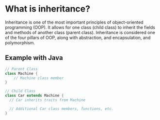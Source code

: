 <!--
---
Subjects:
  - "What is inheritance?"
Tags: 
  - "language-agnostic"
  - "inheritance"
  - "OOP"
  - "objects"
  - "best practice"
Catalog Content:  # If listing multiple URLs, please put the most relevant one first 
  - "https://www.codecademy.com/learn/learn-java/modules/learn-java-inheritance-and-polymorphism"
---
-->

# What is inheritance?

Inheritance is one of the most important principles of object-oriented programming (OOP). It allows for one class (child class) to inherit the fields and methods of another class (parent class). Inheritance is considered one of the four pillars of OOP, along with abstraction, and encapsulation, and polymorphism.

## Example with Java
```java
// Parent Class
class Machine {
	// Machine class member
}

// Child Class
class Car extends Machine {
  // Car inherits traits from Machine

  // Additional Car class members, functions, etc. 
}
```